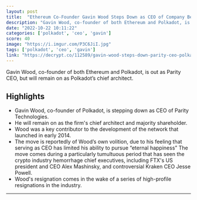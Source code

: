 ```yaml
---
layout: post
title:  "Ethereum Co-Founder Gavin Wood Steps Down as CEO of Company Behind Polkadot"
description: "Gavin Wood, co-founder of both Ethereum and Polkadot, is out as Parity CEO, but will remain on as Polkadot’s chief architect."
date: "2022-10-22 10:11:22"
categories: ['polkadot', 'ceo', 'gavin']
score: 40
image: "https://i.imgur.com/P3C6JiI.jpg"
tags: ['polkadot', 'ceo', 'gavin']
link: "https://decrypt.co/112589/gavin-wood-steps-down-parity-ceo-polkadot-ethereum"
---
```


Gavin Wood, co-founder of both Ethereum and Polkadot, is out as Parity CEO, but will remain on as Polkadot’s chief architect.

## Highlights

- Gavin Wood, co-founder of Polkadot, is stepping down as CEO of Parity Technologies.
- He will remain on as the firm's chief architect and majority shareholder.
- Wood was a key contributor to the development of the network that launched in early 2014.
- The move is reportedly of Wood’s own volition, due to his feeling that serving as CEO has limited his ability to pursue “eternal happiness” The move comes during a particularly tumultuous period that has seen the crypto industry hemorrhage chief executives, including FTX's US president and CEO Alex Mashinsky, and controversial Kraken CEO Jesse Powell.
- Wood's resignation comes in the wake of a series of high-profile resignations in the industry.

---
